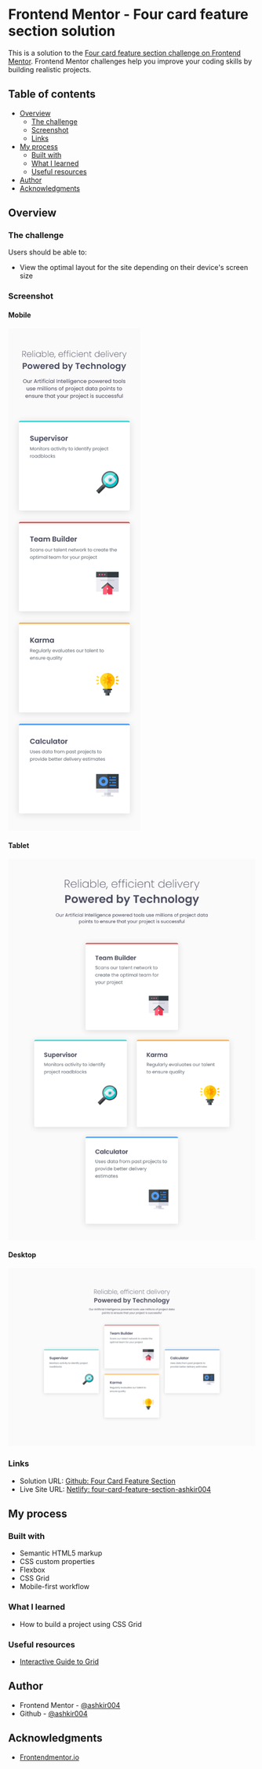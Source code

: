 # Frontend Mentor - Four card feature section solution

This is a solution to the [Four card feature section challenge on Frontend Mentor](https://www.frontendmentor.io/challenges/four-card-feature-section-weK1eFYK). Frontend Mentor challenges help you improve your coding skills by building realistic projects. 

## Table of contents

- [Overview](#overview)
  - [The challenge](#the-challenge)
  - [Screenshot](#screenshot)
  - [Links](#links)
- [My process](#my-process)
  - [Built with](#built-with)
  - [What I learned](#what-i-learned)
  - [Useful resources](#useful-resources)
- [Author](#author)
- [Acknowledgments](#acknowledgments)

## Overview

### The challenge

Users should be able to:

- View the optimal layout for the site depending on their device's screen size

### Screenshot

#### Mobile
![](./design/mobile.png)

#### Tablet
![](./design/tablet.png)

#### Desktop
![](./design/desktop.png)


### Links

- Solution URL: [Github: Four Card Feature Section](https://github.com/ashkir004/four-card-feature-section)
- Live Site URL: [Netlify: four-card-feature-section-ashkir004](https://four-card-feature-section-ashkir004.netlify.app/)

## My process

### Built with

- Semantic HTML5 markup
- CSS custom properties
- Flexbox
- CSS Grid
- Mobile-first workflow

### What I learned

- How to build a project using CSS Grid

### Useful resources

- [Interactive Guide to Grid](https://www.joshwcomeau.com/css/interactive-guide-to-grid/)

## Author

- Frontend Mentor - [@ashkir004](https://www.frontendmentor.io/profile/ashkir004)
- Github - [@ashkir004](https://www.github.com/ashkir004)

## Acknowledgments

- [Frontendmentor.io](https://www.frontendmentor.io)

